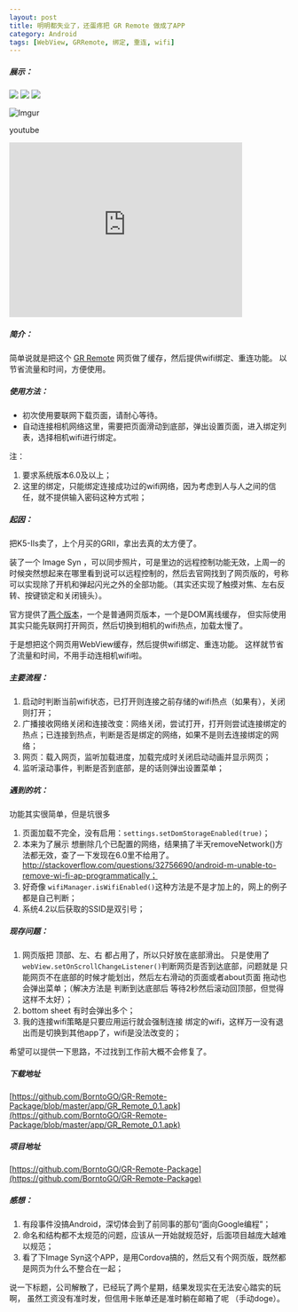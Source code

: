 ```yaml
---
layout: post
title: 明明都失业了，还蛋疼把 GR Remote 做成了APP
category: Android
tags: [WebView, GRRemote, 绑定, 重连, wifi]
---
```


##### 展示：

![](http://i.imgur.com/zVhqFvjm.png)
![](http://i.imgur.com/MbqxVNzm.png)
![](http://i.imgur.com/1gn8q8fm.png)


![Imgur](http://i.imgur.com/MMhMzv2.gif)

youtube
<iframe width="420" height="315" src="https://www.youtube.com/embed/JaI_4JfLw9g" frameborder="0" allowfullscreen></iframe>

##### 简介：
简单说就是把这个 [GR Remote](http://www.ricoh-imaging.co.jp/english/products/gr_remote/app/latest-appcache/index.html) 网页做了缓存，然后提供wifi绑定、重连功能。
以节省流量和时间，方便使用。


##### 使用方法：
- 初次使用要联网下载页面，请耐心等待。
- 自动连接相机网络这里，需要把页面滑动到底部，弹出设置页面，进入绑定列表，选择相机wifi进行绑定。

注：

   1. 要求系统版本6.0及以上；
   2. 这里的绑定，只能绑定连接成功过的wifi网络，因为考虑到人与人之间的信任，就不提供输入密码这种方式啦；



##### 起因：
把K5-IIs卖了，上个月买的GRII，拿出去真的太方便了。

装了一个 Image Syn ，可以同步照片，可是里边的远程控制功能无效，上周一的时候突然想起来在哪里看到说可以远程控制的，然后去官网找到了网页版的，号称可以实现除了开机和弹起闪光之外的全部功能。（其实还实现了触摸对焦、左右反转、按键锁定和关闭镜头）。


官方提供了[两个版本](http://www.ricoh-imaging.co.jp/english/products/gr_remote/index.html)，一个是普通网页版本，一个是DOM离线缓存，
但实际使用其实只能先联网打开网页，然后切换到相机的wifi热点，加载太慢了。

于是想把这个网页用WebView缓存，然后提供wifi绑定、重连功能。
这样就节省了流量和时间，不用手动连相机wifi啦。


##### 主要流程：
1. 启动时判断当前wifi状态，已打开则连接之前存储的wifi热点（如果有），关闭则打开；
2. 广播接收网络关闭和连接改变：网络关闭，尝试打开，打开则尝试连接绑定的热点；已连接到热点，判断是否是绑定的网络，如果不是则去连接绑定的网络；
3. 网页：载入网页，监听加载进度，加载完成时关闭启动动画并显示网页；
4. 监听滚动事件，判断是否到底部，是的话则弹出设置菜单；


##### 遇到的坑：
功能其实很简单，但是坑很多

1. 页面加载不完全，没有启用：`settings.setDomStorageEnabled(true)`；
2. 本来为了展示 想删除几个已配置的网络，结果搞了半天removeNetwork()方法都无效，查了一下发现在6.0里不给用了。http://stackoverflow.com/questions/32756690/android-m-unable-to-remove-wi-fi-ap-programmatically；
3. 好奇像 `wifiManager.isWifiEnabled()`这种方法是不是才加上的，网上的例子都是自己判断；
4. 系统4.2以后获取的SSID是双引号；


##### 现存问题：

1. 网页版把 顶部、左、右 都占用了，所以只好放在底部滑出。 只是使用了 `webView.setOnScrollChangeListener()`判断网页是否到达底部，问题就是
只能网页不在底部的时候才能划出，然后左右滑动的页面或者about页面 拖动也会弹出菜单；（解决方法是 判断到达底部后 等待2秒然后滚动回顶部，但觉得这样不太好）；
2. bottom sheet 有时会弹出多个；
3. 我的连接wifi策略是只要应用运行就会强制连接 绑定的wifi，这样万一没有退出而是切换到其他app了，wifi是没法改变的；

希望可以提供一下思路，不过找到工作前大概不会修复了。


##### 下载地址
[https://github.com/BorntoGO/GR-Remote-Package/blob/master/app/GR_Remote_0.1.apk](https://github.com/BorntoGO/GR-Remote-Package/blob/master/app/GR_Remote_0.1.apk)

##### 项目地址
[https://github.com/BorntoGO/GR-Remote-Package](https://github.com/BorntoGO/GR-Remote-Package)



##### 感想：
1. 有段事件没搞Android，深切体会到了前同事的那句“面向Google编程”；
2. 命名和结构都不太规范的问题，应该从一开始就规范好，后面项目越庞大越难以规范；
3. 看了下Image Syn这个APP，是用Cordova搞的，然后又有个网页版，既然都是网页为什么不整合在一起；



说一下标题，公司解散了，已经玩了两个星期，结果发现实在无法安心踏实的玩啊，
虽然工资没有准时发，但信用卡账单还是准时躺在邮箱了呢 （手动doge）。

